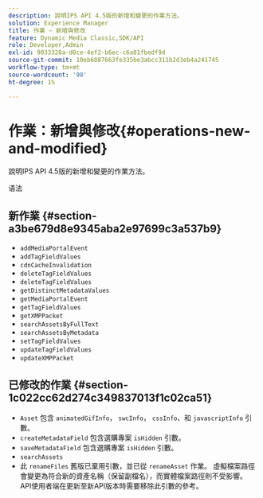 ```yaml
---
description: 說明IPS API 4.5版的新增和變更的作業方法。
solution: Experience Manager
title: 作業 — 新增與修改
feature: Dynamic Media Classic,SDK/API
role: Developer,Admin
exl-id: 9033328a-d0ce-4ef2-b6ec-c6a81fbedf9d
source-git-commit: 10eb6887663fe335be3abcc311b2d3eb4a241745
workflow-type: tm+mt
source-wordcount: '98'
ht-degree: 1%

---
```


# 作業：新增與修改{#operations-new-and-modified}

說明IPS API 4.5版的新增和變更的作業方法。

语法

## 新作業 {#section-a3be679d8e9345aba2e97699c3a537b9}

* `addMediaPortalEvent`
* `addTagFieldValues`
* `cdnCacheInvalidation`
* `deleteTagFieldValues`
* `deleteTagFieldValues`
* `getDistinctMetadataValues`
* `getMediaPortalEvent`
* `getTagFieldValues`
* `getXMPPacket`
* `searchAssetsByFullText`
* `searchAssetsByMetadata`
* `setTagFieldValues`
* `updateTagFieldValues`
* `updateXMPPacket`

## 已修改的作業 {#section-1c022cc62d274c349837013f1c02ca51}

* `Asset` 包含 `animatedGifInfo`， `swcInfo`， `cssInfo`、和 `javascriptInfo` 引數。
* `createMetadataField` 包含選購專案 `isHidden` 引數。
* `saveMetadataField` 包含選購專案 `isHidden` 引數。
* `searchAssets`
* 此 `renameFiles` 舊版已棄用引數，並已從 `renameAsset` 作業。 虛擬檔案路徑會變更為符合新的資產名稱（保留副檔名），而實體檔案路徑則不受影響。 API使用者端在更新至新API版本時需要移除此引數的參考。
